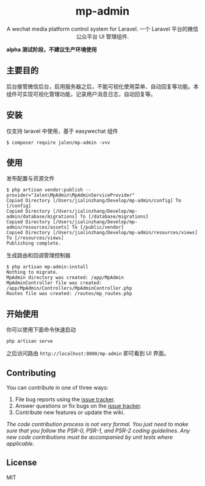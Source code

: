 <h1 align="center"> mp-admin </h1>

<p align="center"> A wechat media platform control system for Laravel. 一个 Laravel 平台的微信公众平台 UI 管理组件.</p>

**alpha 测试阶段，不建议生产环境使用**

## 主要目的

后台接管微信后台，启用服务器之后，不能可视化使用菜单、自动回复等功能。本组件可实现可视化管理功能，记录用户消息日志，自动回复等。

## 安装

仅支持 laravel 中使用，基于 easywechat 组件

```shell
$ composer require jalen/mp-admin -vvv
```

## 使用

发布配置与资源文件

```shell script
$ php artisan vendor:publish --provider="Jalen\MpAdmin\MpAdminServiceProvider"
Copied Directory [/Users/jialinzhang/Develop/mp-admin/config] To [/config]
Copied Directory [/Users/jialinzhang/Develop/mp-admin/database/migrations] To [/database/migrations]
Copied Directory [/Users/jialinzhang/Develop/mp-admin/resources/assets] To [/public/vendor]
Copied Directory [/Users/jialinzhang/Develop/mp-admin/resources/views] To [/resources/views]
Publishing complete.
```

生成路由和回调管理控制器

```shell script
$ php artisan mp-admin:install                                                
Nothing to migrate.
MpAdmin directory was created: /app/MpAdmin
MpAdminController file was created: /app/MpAdmin/Controllers/MpAdminController.php
Routes file was created: /routes/mp_routes.php
```

## 开始使用

你可以使用下面命令快速启动

```shell script
php artisan serve
```

之后访问路由 `http://localhost:8000/mp-admin` 即可看到 UI 界面。

## Contributing

You can contribute in one of three ways:

1. File bug reports using the [issue tracker](https://github.com/jalen/mp-admin/issues).
2. Answer questions or fix bugs on the [issue tracker](https://github.com/jalen/mp-admin/issues).
3. Contribute new features or update the wiki.

_The code contribution process is not very formal. You just need to make sure that you follow the PSR-0, PSR-1, and PSR-2 coding guidelines. Any new code contributions must be accompanied by unit tests where applicable._

## License

MIT